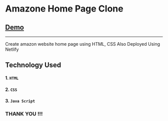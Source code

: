 # Amazone Home Page Clone
## [Demo](https://amazone-clone-html.netlify.app/)
--------

Create amazon website home page using HTML, CSS Also Deployed Using Netlify
## Technology Used

#### 1. `HTML`
#### 2. `CSS`
#### 3. `Java Script`



### THANK YOU !!!
